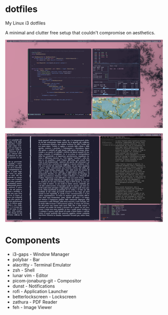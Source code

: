 # dotfiles
My Linux i3 dotfiles

A minimal and clutter free setup that couldn't compromise on aesthetics.

![rice](https://github.com/simonexsala/dotfiles/blob/main/rice.png)

![flow](https://github.com/simonexsala/dotfiles/blob/main/flow.png)


# Components
- i3-gaps - Window Manager
- polybar - Bar
- alacritty - Terminal Emulator 
- zsh - Shell
- lunar vim - Editor
- picom-jonaburg-git - Compositor
- dunst - Notifications
- rofi - Application Launcher
- betterlockscreen - Lockscreen
- zathura - PDF Reader
- feh - Image Viewer
